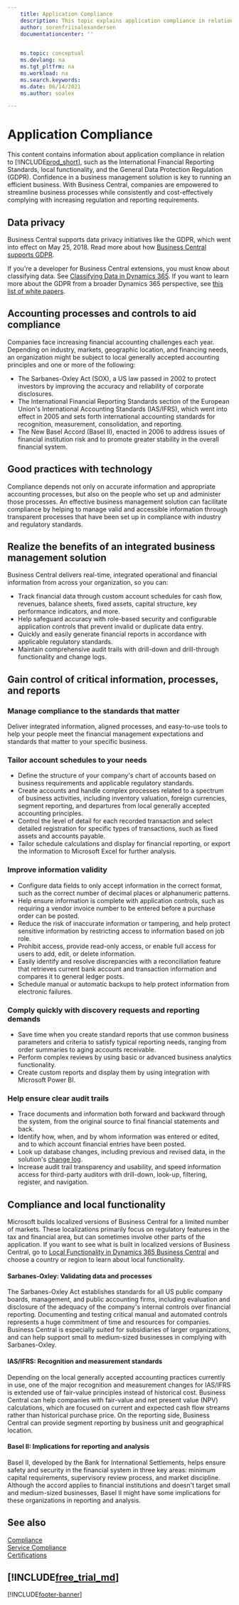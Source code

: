 ```yaml
---
    title: Application Compliance
    description: This topic explains application compliance in relation to Business Central like the International Financial Reporting Standards, local functionality, and the GDPR.
    author: sorenfriisalexandersen
    documentationcenter: ''

    
    ms.topic: conceptual
    ms.devlang: na
    ms.tgt_pltfrm: na
    ms.workload: na
    ms.search.keywords:
    ms.date: 06/14/2021
    ms.author: soalex

---
```

# Application Compliance

This content contains information about application compliance in relation to [!INCLUDE[prod_short](../includes/prod_short.md)], such as the International Financial Reporting Standards, local functionality, and the General Data Protection Regulation (GDPR)<!--note from editor: You don't need "and more" when you've used "such as."-->. Confidence in a business management solution is key to running an efficient business. With Business Central, companies are empowered to streamline business processes while consistently and cost-effectively complying with increasing regulation and reporting requirements.

## Data privacy

Business Central supports data privacy initiatives like the GDPR, which went into effect on May 25, 2018. Read more about how [Business Central supports GDPR](../admin-responding-to-requests-about-personal-data.md).  

If you're a developer for Business Central extensions, you must know about classifying data. See<!--note from editor: About using "please," see https://styleguides.azurewebsites.net/Styleguide/Read?id=2700&topicid=28832. About using "this page," see https://styleguides.azurewebsites.net/Styleguide/Read?id=2700&topicid=34905--> [Classifying Data in Dynamics 365](/dynamics365/business-central/dev-itpro/developer/devenv-classifying-data). If you want to learn more about the GDPR from a broader Dynamics 365 perspective, see [this list of white papers](/dynamics365/get-started/gdpr/).

## Accounting processes and controls to aid compliance

Companies face increasing financial accounting challenges each year. Depending on industry, markets, geographic location, and financing needs, an organization might be subject to local generally accepted accounting principles<!--note from editor: I assume that "local" means that you're not talking about the standard adopted by the SEC in the US. If this is true, you don't want to use the abbreviation because GAAP is an actual standard, which will need to be spelled out with title caps at first mention.--> and one or more of the following:

- The Sarbanes-Oxley Act (SOX)<!--note from editor: If you don't use an abbreviation again in an article (which you don't, even though the full name appears several times later in the article), you don't have to supply it, unless the reader is as likely to recognize the abbreviation as the spelled-out term (like GDPR). I assume "SOX" is very recognizable to your readers? And if so, is there a reason not to use it later?-->, a US law passed in 2002 to protect investors by improving the accuracy and reliability of corporate disclosures.
- The International Financial Reporting Standards section of the European Union's International Accounting Standards (IAS/IFRS), which went into effect in 2005 and sets forth international accounting standards for recognition, measurement, consolidation, and reporting.
- The New Basel Accord (Basel II), enacted in 2006 to address issues of financial institution risk and to promote greater stability in the overall financial system.

## Good practices with technology

Compliance depends not only on accurate information and appropriate accounting processes, but also on the people who set up and administer those processes. An effective business management solution can facilitate compliance by helping to manage valid and accessible information through transparent processes that have been set up in compliance with industry and regulatory standards.

## Realize the benefits of an integrated business management solution

Business Central delivers real-time, integrated operational and financial information from across your organization, so you can:

- Track financial data through custom account schedules for cash flow, revenues, balance sheets, fixed assets, capital structure, key performance indicators, and more.
- Help safeguard accuracy with role-based security and configurable application controls that prevent invalid or duplicate data entry.
- Quickly and easily generate financial reports in accordance with applicable regulatory standards.
- Maintain comprehensive audit trails with drill-down and drill-through functionality and change logs.

## Gain control of critical information, processes, and reports

### Manage compliance to the standards that matter

Deliver integrated information, aligned processes, and easy-to-use tools to help your people meet the financial management expectations and standards that matter to your specific business.

### Tailor account schedules to your needs

- Define the structure of your company's chart of accounts based on business requirements and applicable regulatory standards.
- Create accounts and handle complex processes related to a spectrum of business activities, including inventory valuation, foreign currencies, segment reporting, and departures from local generally accepted accounting principles.
- Control the level of detail for each recorded transaction and select detailed registration for specific types of transactions, such as fixed assets and accounts payable.
- Tailor schedule calculations and display for financial reporting, or export the information to Microsoft Excel for further analysis.

### Improve information validity

- Configure data fields to only accept information in the correct format, such as the correct number of decimal places or alphanumeric patterns.
- Help ensure information is complete with application controls, such as requiring a vendor invoice number to be entered before a purchase order can be posted.
- Reduce the risk of inaccurate information or tampering, and help protect sensitive information by restricting access to information based on job role.
- Prohibit access, provide read-only access, or enable full access for users to add, edit, or delete information.
- Easily identify and resolve discrepancies with a reconciliation feature that retrieves current bank account and transaction information and compares it to general ledger posts.
- Schedule manual or automatic backups to help protect information from electronic failures.

### Comply quickly with discovery requests and reporting demands

- Save time when you create standard reports that use common business parameters and criteria to satisfy typical reporting needs, ranging from order summaries to aging accounts receivable.
- Perform complex reviews by using basic or advanced business analytics functionality.
- Create custom reports and display them by using integration with Microsoft Power BI.

### Help ensure clear audit trails

- Trace documents and information both forward and backward through the system, from the original source to final financial statements and back.
- Identify how, when, and by whom information was entered or edited, and to which account financial entries have been posted.
- Look up database changes, including previous and revised data, in the solution's [change log](../across-log-changes.md).
- Increase audit trail transparency and usability, and speed information access for third-party auditors with drill-down, look-up, filtering, register, and navigation.

## Compliance and local functionality

Microsoft builds localized versions of Business Central for a limited number of markets. These localizations primarily focus on regulatory features in the tax and financial area, but can sometimes involve other parts of the application. If you want to see what is built in<!--note from editor: Don't use possessive with "Microsoft".--> localized versions of Business Central, go to [Local Functionality in Dynamics 365 Business Central](../about-localization.md) and choose a country or region<!--note from editor: There don't seem to be any "regions" in this section, but maybe it would be safest to use this wording in advance of any future controversies.--> to learn about local functionality.  

<!--note from editor: The Note format doesn't work for the following paragraphs. If you think the H3 tags don't look different enough from the H2, you can find an acceptable workaround in the Docs Contributor Guide https://review.learn.microsoft.com/en-us/help/contribute/text-formatting-guidelines?branch=main#using-h4-headings-in-place-of-h3-headings.-->
#### Sarbanes-Oxley: Validating data and processes

The Sarbanes-Oxley Act establishes standards for all US public company boards, management, and public accounting firms, including evaluation and disclosure of the adequacy of the company's internal controls over financial reporting. Documenting and testing critical manual and automated controls represents a huge commitment of time and resources for companies. Business Central is especially suited for subsidiaries of larger organizations, and can help support small to medium-sized<!--note from editor: Via MWSG.--> businesses in complying with Sarbanes-Oxley.

#### IAS/IFRS: Recognition and measurement standards

Depending on the local generally accepted accounting practices currently in use, one of the major recognition and measurement changes for IAS/IFRS is extended use of fair-value principles instead of historical cost. Business Central can help companies with fair-value and net present value (NPV) calculations<!--note from editor: Calculating a concept doesn't seem possible.-->, which are focused on current and expected cash flow streams rather than historical purchase price. On the reporting side, Business Central<!--note from editor: Is this what "it" refers to here?--> can provide segment reporting by business unit and geographical location.

#### Basel II: Implications for reporting and analysis 

Basel II, developed by the Bank for International Settlements, helps ensure safety and security in the financial system in three key areas: minimum capital requirements, supervisory review process, and market discipline. Although the accord applies to financial institutions and doesn't target small and medium-sized businesses, Basel II might have some implications for these organizations in reporting and analysis.

## See also

[Compliance](compliance-overview.md)  
[Service Compliance](compliance-service-compliance.md)  
[Certifications](compliance-certifications.md)  

 ## [!INCLUDE[free_trial_md](../includes/free_trial_md.md)]  
 


[!INCLUDE[footer-banner](../includes/footer-banner.md)]